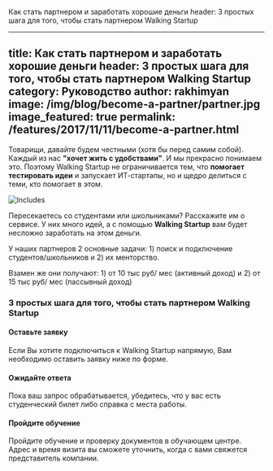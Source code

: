 Как стать партнером и заработать хорошие деньги
header: 3 простых шага для того, чтобы стать партнером Walking Startup

---
title: Как стать партнером и заработать хорошие деньги
header: 3 простых шага для того, чтобы стать партнером Walking Startup
category: Руководство
author: rakhimyan
image: /img/blog/become-a-partner/partner.jpg
image_featured: true
permalink: /features/2017/11/11/become-a-partner.html
---
Товарищи, давайте будем честными (хотя бы перед самим собой). Каждый из нас __"хочет жить с удобствами"__.  И мы прекрасно понимаем это. Поэтому Walking Startup не ограничивается тем, что __помогает тестировать идеи__ и запускает ИТ-стартапы, но и щедро делиться  с теми, кто помогает в этом.

![Includes](/img/blog/become-a-partner/partner.jpg)

Пересекаетесь со студентами или школьниками? Расскажите им о сервисе. У них много идей, а с помощью __Walking Startup__ вам будет несложно заработать на этом деньги.

У наших партнеров 2 основные задачи: 1) поиск и подключение студентов/школьников и 2) их менторство. 

Взамен же они получают: 1) от 10 тыс руб/ мес (активный доход) и 2) от 15 тыс руб/ мес (пассывный доход)

### 3 простых шага для того, чтобы стать партнером Walking Startup

#### Оставьте заявку

Если Вы хотите подключиться к Walking Startup напрямую, Вам необходимо оставить заявку ниже по форме.

#### Ожидайте ответа

Пока ваш запрос обрабатывается, убедитесь, что у вас есть студенческий билет либо справка с места работы.

#### Пройдите обучение

Пройдите обучение и проверку документов в обучающем центре. Адрес и время визита вы сможете уточнить, когда 
с вами свяжется представитель компании.
